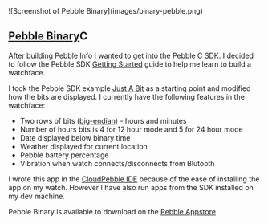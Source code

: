 <div class="img-container">![Screenshot of Pebble Binary](images/binary-pebble.png)</div>

## [Pebble Binary](https://github.com/grit96/pebble-binary)<span class="lang">C</span>

After building Pebble Info I wanted to get into the Pebble C SDK. I decided to follow the Pebble SDK [Getting Started](http://developer.getpebble.com/getting-started/watchface-tutorial/part1/) guide to help me learn to build a watchface.

I took the Pebble SDK example [Just A Bit](https://github.com/pebble/pebble-sdk-examples/tree/master/watchfaces/just_a_bit) as a starting point and modified how the bits are displayed. I currently have the following features in the watchface:

*   Two rows of bits ([big-endian](https://en.wikipedia.org/wiki/Endianness)) - hours and minutes
*   Number of hours bits is 4 for 12 hour mode and 5 for 24 hour mode
*   Date displayed below binary time
*   Weather displayed for current location
*   Pebble battery percentage
*   Vibration when watch connects/disconnects from Blutooth

I wrote this app in the [CloudPebble IDE](https://cloudpebble.net/ide/) because of the ease of installing the app on my watch. However I have also run apps from the SDK installed on my dev machine.

Pebble Binary is available to download on the [Pebble Appstore](https://apps.getpebble.com/applications/557dc881a404af9b65000051).
